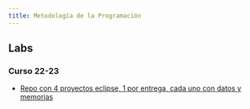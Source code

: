 ```yaml
---
title: Metodología de la Programación
---
```


## Labs

### Curso 22-23

- [Repo con 4 proyectos eclipse, 1 por entrega, cada uno con datos y memorias](https://github.com/RedBed24/Metodologia_LAB_2223)
